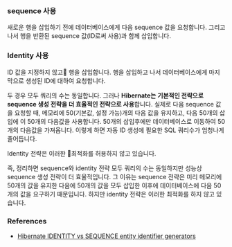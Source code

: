 ### sequence 사용
새로운 행을 삽입하기 전에 데이터베이스에게 다음 sequence 값을 요청합니다. 그리고 나서 행을 반환된 sequence 값(ID로써 사용)과 함께 삽입합니다.

### Identity 사용
ID 값을 지정하지 않고 행을 삽입합니다. 행을 삽입하고 나서 데이터베이스에게 마지막으로 생성된 ID에 대하여 요청합니다.

두 경우 모두 쿼리의 수는 동일합니다. 그러나 **Hibernate는 기본적인 전략으로 sequence 생성 전략을 더 효율적인 전략으로 사용**합니다. 실제로 다음 sequence 값을 요청할 때, 메모리에 50(기본값, 설정 가능)개의 다음 값을 유지하고, 다음 50개의 삽입에 이 50개의 다음값을 사용합니다. 50개의 삽입후에만 데이터베이스로 이동하여 50개의 다음값을 가져옵니다. 이렇게 하면 자동 ID 생성에 필요한 SQL 쿼리수가 엄청나게 줄어듭니다.

Identity 전략은 이러한 최적화를 허용하지 않고 있습니다.

즉, 정리하면 sequence와 identity 전략 모두 쿼리의 수는 동일하지만  성능상 sequence 생성 전략이 더 효율적입니다. 그 이유는 sequence 전략은 미리 메모리에 50개의 값을 유지한 다음에 50개의 값을 모두 삽입한 이후에 데이터베이스에 다음 50개의 값을 요구하기 때문입니다. 하지만 identity 전략은 이러한 최적화를 하지 않고 있습니다.

### References
- [Hibernate IDENTITY vs SEQUENCE entity identifier generators](https://stackoverflow.com/questions/17780394/hibernate-identity-vs-sequence-entity-identifier-generators) 